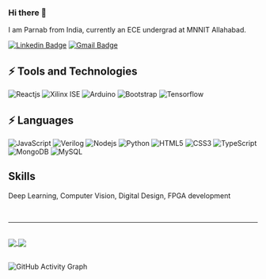 ### Hi there 👋

I am Parnab from India, currently an ECE undergrad at MNNIT Allahabad. 

[![Linkedin Badge](https://img.shields.io/badge/-Parnab%20Ghosh-blue?style=flat-square&logo=Linkedin&logoColor=white&link=https://www.linkedin.com/in/parnab-ghosh-57326118b/)](https://www.linkedin.com/in/parnab-ghosh-57326118b/)
[![Gmail Badge](https://img.shields.io/badge/-parnab0410@gmail.com-c14438?style=flat-square&logo=Gmail&logoColor=white&link=mailto:parnab0410@gmail.com)](mailto:parnab0410@gmail.com)


## ⚡ Tools and Technologies
![Reactjs](https://img.shields.io/badge/-React-black?style=flat-square&logo=react)
![Xilinx ISE](https://img.shields.io/badge/-Xilinx%20ISE-black?style=flat-square&logo=xilinx&logoColor=red)
![Arduino](https://img.shields.io/badge/-Arduino-black?style=flat-square&logo=arduino)
![Bootstrap](https://img.shields.io/badge/-Bootstrap-563D7C?style=flat-square&logo=bootstrap)
![Tensorflow](https://img.shields.io/badge/-Tensorflow-black?style=flat-square&logo=tensorflow)

## ⚡ Languages
![JavaScript](https://img.shields.io/badge/-JavaScript-black?style=flat-square&logo=javascript)
![Verilog](https://img.shields.io/badge/-Verilog-black?style=flat-square&logo=Verilog)
![Nodejs](https://img.shields.io/badge/-Nodejs-black?style=flat-square&logo=Node.js)
![Python](https://img.shields.io/badge/-Python-black?style=flat-square&logo=Python)
![HTML5](https://img.shields.io/badge/-HTML5-E34F26?style=flat-square&logo=html5&logoColor=white)
![CSS3](https://img.shields.io/badge/-CSS3-1572B6?style=flat-square&logo=css3)
![TypeScript](https://img.shields.io/badge/-TypeScript-007ACC?style=flat-square&logo=typescript)
![MongoDB](https://img.shields.io/badge/-MongoDB-black?style=flat-square&logo=mongodb)
![MySQL](https://img.shields.io/badge/-MySQL-black?style=flat-square&logo=mysql)

## Skills

Deep Learning, Computer Vision, Digital Design, FPGA development 

<br>
<hr>
<br>
<a href="https://github-readme-stats.vercel.app/api?username=parnabghosh1004&show_icons=true&theme=cobalt">
  <img align="center" src="https://github-readme-stats.vercel.app/api?username=parnabghosh1004&show_icons=true&theme=radical&custom_title=My GitHub Stats" />
</a>
<a href="https://github-readme-stats.vercel.app/api/top-langs/?username=parnabghosh1004&layout=compact&langs_count=8">
  <img align="center" src="https://github-readme-stats.vercel.app/api/top-langs/?username=parnabghosh1004&layout=compact&langs_count=10&theme=radical" />
</a>
<br> 
<br>

![GitHub Activity Graph](https://activity-graph.herokuapp.com/graph?username=parnabghosh1004) 

